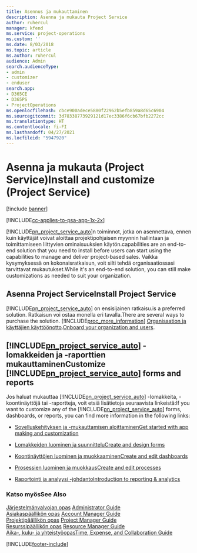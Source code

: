 ```yaml
---
title: Asennus ja mukauttaminen
description: Asenna ja mukauta Project Service
author: ruhercul
manager: kfend
ms.service: project-operations
ms.custom: ''
ms.date: 8/03/2018
ms.topic: article
ms.author: ruhercul
audience: Admin
search.audienceType:
- admin
- customizer
- enduser
search.app:
- D365CE
- D365PS
- ProjectOperations
ms.openlocfilehash: cbce900adece5880f22962b5efb859a8d65c6904
ms.sourcegitcommit: 3d78338773929121d17ec3386f6cb67bfb2272cc
ms.translationtype: HT
ms.contentlocale: fi-FI
ms.lasthandoff: 04/27/2021
ms.locfileid: "5947920"
---
```

# <a name="install-and-customize-project-service"></a><span data-ttu-id="c0980-103">Asenna ja mukauta (Project Service)</span><span class="sxs-lookup"><span data-stu-id="c0980-103">Install and customize (Project Service)</span></span>

[!include [banner](../includes/psa-now-project-operations.md)]

[!INCLUDE[cc-applies-to-psa-app-1x-2x](../includes/cc-applies-to-psa-app-1x-2x.md)]

[!INCLUDE[pn_project_service_auto](../includes/pn-project-service-auto.md)]<span data-ttu-id="c0980-104">n toiminnot, jotka on asennettava, ennen kuin käyttäjät voivat aloittaa projektipohjaisen myynnin hallintaan ja toimittamiseen liittyvien ominaisuuksien käytön.</span><span class="sxs-lookup"><span data-stu-id="c0980-104">capabilities are an end-to-end solution that you need to install before users can start using the capabilities to manage and deliver project-based sales.</span></span> <span data-ttu-id="c0980-105">Vaikka kysymyksessä on kokonaisratkaisun, voit silti tehdä organisaatiossasi tarvittavat mukautukset.</span><span class="sxs-lookup"><span data-stu-id="c0980-105">While it's an end-to-end solution, you can still make customizations as needed to suit your organization.</span></span>  
<!-- TODO: I expect to find the information on how to get and install this here. Please find that and add it here. Same for Project Service.--> 
  
## <a name="install-project-service"></a><span data-ttu-id="c0980-106">Asenna Project Service</span><span class="sxs-lookup"><span data-stu-id="c0980-106">Install Project Service</span></span>  
 [!INCLUDE[pn_project_service_auto](../includes/pn-project-service-auto.md)] <span data-ttu-id="c0980-107">on ensisijainen ratkaisu.</span><span class="sxs-lookup"><span data-stu-id="c0980-107">is a preferred solution.</span></span> <span data-ttu-id="c0980-108">Ratkaisun voi ostaa monella eri tavalla.</span><span class="sxs-lookup"><span data-stu-id="c0980-108">There are several ways to purchase the solution.</span></span> [!INCLUDE[proc_more_information](../includes/proc-more-information.md)] <span data-ttu-id="c0980-109">[Organisaation ja käyttäjien käyttöönotto](/dynamics365/customerengagement/on-premises/admin/onboard-your-organization-and-users-to-dynamics-365-online).</span><span class="sxs-lookup"><span data-stu-id="c0980-109">[Onboard your organization and users](/dynamics365/customerengagement/on-premises/admin/onboard-your-organization-and-users-to-dynamics-365-online).</span></span>  
  
## <a name="customize-pn_project_service_auto-forms-and-reports"></a><span data-ttu-id="c0980-110">[!INCLUDE[pn_project_service_auto](../includes/pn-project-service-auto.md)] -lomakkeiden ja -raporttien mukauttaminen</span><span class="sxs-lookup"><span data-stu-id="c0980-110">Customize [!INCLUDE[pn_project_service_auto](../includes/pn-project-service-auto.md)] forms and reports</span></span>  
 <span data-ttu-id="c0980-111">Jos haluat mukauttaa [!INCLUDE[pn_project_service_auto](../includes/pn-project-service-auto.md)] -lomakkeita, -koontinäyttöjä tai -raportteja, voit etsiä lisätietoja seuraavista linkeistä:</span><span class="sxs-lookup"><span data-stu-id="c0980-111">If you want to customize any of the [!INCLUDE[pn_project_service_auto](../includes/pn-project-service-auto.md)] forms, dashboards, or reports, you can find more information in the following links:</span></span>  
  
- [<span data-ttu-id="c0980-112">Sovelluskehityksen ja -mukauttamisen aloittaminen</span><span class="sxs-lookup"><span data-stu-id="c0980-112">Get started with app making and customization</span></span>](/dynamics365/customerengagement/on-premises/customize/getting-started-customization)  
  
- [<span data-ttu-id="c0980-113">Lomakkeiden luominen ja suunnittelu</span><span class="sxs-lookup"><span data-stu-id="c0980-113">Create and design forms</span></span>](/dynamics365/customerengagement/on-premises/customize/create-design-forms)  
  
- [<span data-ttu-id="c0980-114">Koontinäyttöjen luominen ja muokkaaminen</span><span class="sxs-lookup"><span data-stu-id="c0980-114">Create and edit dashboards</span></span>](/dynamics365/customerengagement/on-premises/customize/create-edit-dashboards)  
  
- [<span data-ttu-id="c0980-115">Prosessien luominen ja muokkaus</span><span class="sxs-lookup"><span data-stu-id="c0980-115">Create and edit processes</span></span>](/dynamics365/customerengagement/on-premises/customize/guide-staff-through-common-tasks-processes)  
  
- [<span data-ttu-id="c0980-116">Raportointi ja analyysi -johdanto</span><span class="sxs-lookup"><span data-stu-id="c0980-116">Introduction to reporting & analytics</span></span>](/dynamics365/customerengagement/on-premises/analytics/reporting-analytics-with-dynamics-365)  
  
### <a name="see-also"></a><span data-ttu-id="c0980-117">Katso myös</span><span class="sxs-lookup"><span data-stu-id="c0980-117">See Also</span></span>  
 <span data-ttu-id="c0980-118">[Järjestelmänvalvojan opas](../psa/admin-guide.md) </span><span class="sxs-lookup"><span data-stu-id="c0980-118">[Administrator Guide](../psa/admin-guide.md) </span></span>  
 <span data-ttu-id="c0980-119">[Asiakaspäällikön opas](../psa/account-manager-guide.md) </span><span class="sxs-lookup"><span data-stu-id="c0980-119">[Account Manager Guide](../psa/account-manager-guide.md) </span></span>  
 <span data-ttu-id="c0980-120">[Projektipäällikön opas](../psa/project-manager-guide.md) </span><span class="sxs-lookup"><span data-stu-id="c0980-120">[Project Manager Guide](../psa/project-manager-guide.md) </span></span>  
 <span data-ttu-id="c0980-121">[Resurssipäällikön opas](../psa/resource-manager-guide.md) </span><span class="sxs-lookup"><span data-stu-id="c0980-121">[Resource Manager Guide](../psa/resource-manager-guide.md) </span></span>  
 [<span data-ttu-id="c0980-122">Aika-, kulu- ja yhteistyöopas</span><span class="sxs-lookup"><span data-stu-id="c0980-122">Time, Expense, and Collaboration Guide</span></span>](../psa/time-expense-collaboration-guide.md)


[!INCLUDE[footer-include](../includes/footer-banner.md)]
